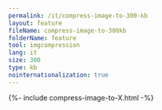 ```yaml
---
permalink: /it/compress-image-to-300-kb
layout: feature
fileName: compress-image-to-300kb
folderName: feature
tool: imgcompression
lang: it
size: 300
type: kb
nointernationalization: true
---
```

{%- include compress-image-to-X.html -%}
      